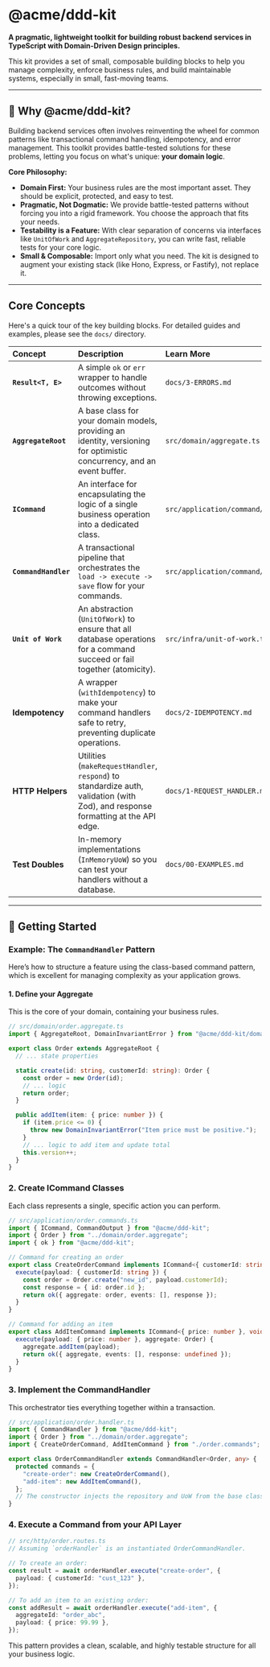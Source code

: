 # @acme/ddd-kit

**A pragmatic, lightweight toolkit for building robust backend services in TypeScript with Domain-Driven Design principles.**

This kit provides a set of small, composable building blocks to help you manage complexity, enforce business rules, and build maintainable systems, especially in small, fast-moving teams.

---

## 🤔 Why @acme/ddd-kit?

Building backend services often involves reinventing the wheel for common patterns like transactional command handling, idempotency, and error management. This toolkit provides battle-tested solutions for these problems, letting you focus on what's unique: **your domain logic**.

**Core Philosophy:**
-   **Domain First:** Your business rules are the most important asset. They should be explicit, protected, and easy to test.
-   **Pragmatic, Not Dogmatic:** We provide battle-tested patterns without forcing you into a rigid framework. You choose the approach that fits your needs.
-   **Testability is a Feature:** With clear separation of concerns via interfaces like `UnitOfWork` and `AggregateRepository`, you can write fast, reliable tests for your core logic.
-   **Small & Composable:** Import only what you need. The kit is designed to augment your existing stack (like Hono, Express, or Fastify), not replace it.

---

## Core Concepts

Here's a quick tour of the key building blocks. For detailed guides and examples, please see the `docs/` directory.

| Concept              | Description                                                                                                                      | Learn More                           |
| :------------------- | :------------------------------------------------------------------------------------------------------------------------------- | :----------------------------------- |
| **`Result<T, E>`**   | A simple `ok` or `err` wrapper to handle outcomes without throwing exceptions.                                                   | `docs/3-ERRORS.md`                   |
| **`AggregateRoot`**  | A base class for your domain models, providing an identity, versioning for optimistic concurrency, and an event buffer.          | `src/domain/aggregate.ts`            |
| **`ICommand`**       | An interface for encapsulating the logic of a single business operation into a dedicated class.                                  | `src/application/command/command.ts` |
| **`CommandHandler`** | A transactional pipeline that orchestrates the `load -> execute -> save` flow for your commands.                                 | `src/application/command/handler.ts` |
| **`Unit of Work`**   | An abstraction (`UnitOfWork`) to ensure that all database operations for a command succeed or fail together (atomicity).         | `src/infra/unit-of-work.ts`          |
| **Idempotency**      | A wrapper (`withIdempotency`) to make your command handlers safe to retry, preventing duplicate operations.                      | `docs/2-IDEMPOTENCY.md`              |
| **HTTP Helpers**     | Utilities (`makeRequestHandler`, `respond`) to standardize auth, validation (with Zod), and response formatting at the API edge. | `docs/1-REQUEST_HANDLER.md`          |
| **Test Doubles**     | In-memory implementations (`InMemoryUoW`) so you can test your handlers without a database.                                      | `docs/00-EXAMPLES.md`                |

---

## 🚀 Getting Started

### Example: The `CommandHandler` Pattern

Here’s how to structure a feature using the class-based command pattern, which is excellent for managing complexity as your application grows.

#### 1. Define your Aggregate
This is the core of your domain, containing your business rules.

```typescript
// src/domain/order.aggregate.ts
import { AggregateRoot, DomainInvariantError } from "@acme/ddd-kit/domain";

export class Order extends AggregateRoot {
  // ... state properties

  static create(id: string, customerId: string): Order {
    const order = new Order(id);
    // ... logic
    return order;
  }

  public addItem(item: { price: number }) {
    if (item.price <= 0) {
      throw new DomainInvariantError("Item price must be positive.");
    }
    // ... logic to add item and update total
    this.version++;
  }
} 
```

### 2. Create ICommand Classes
Each class represents a single, specific action you can perform.

```typescript
// src/application/order.commands.ts
import { ICommand, CommandOutput } from "@acme/ddd-kit";
import { Order } from "../domain/order.aggregate";
import { ok } from "@acme/ddd-kit";

// Command for creating an order
export class CreateOrderCommand implements ICommand<{ customerId: string }, { id: string }, Order> {
  execute(payload: { customerId: string }) {
    const order = Order.create("new_id", payload.customerId);
    const response = { id: order.id };
    return ok({ aggregate: order, events: [], response });
  }
}

// Command for adding an item
export class AddItemCommand implements ICommand<{ price: number }, void, Order> {
  execute(payload: { price: number }, aggregate: Order) {
    aggregate.addItem(payload);
    return ok({ aggregate, events: [], response: undefined });
  }
}
```

### 3. Implement the CommandHandler
This orchestrator ties everything together within a transaction.

```typescript
// src/application/order.handler.ts
import { CommandHandler } from "@acme/ddd-kit";
import { Order } from "../domain/order.aggregate";
import { CreateOrderCommand, AddItemCommand } from "./order.commands";

export class OrderCommandHandler extends CommandHandler<Order, any> {
  protected commands = {
    "create-order": new CreateOrderCommand(),
    "add-item": new AddItemCommand(),
  };
  // The constructor injects the repository and UoW from the base class.
}
```

### 4. Execute a Command from your API Layer
```typescript
// src/http/order.routes.ts
// Assuming `orderHandler` is an instantiated OrderCommandHandler.

// To create an order:
const result = await orderHandler.execute("create-order", {
  payload: { customerId: "cust_123" },
});

// To add an item to an existing order:
const addResult = await orderHandler.execute("add-item", {
  aggregateId: "order_abc",
  payload: { price: 99.99 },
});
```
This pattern provides a clean, scalable, and highly testable structure for all your business logic. 
